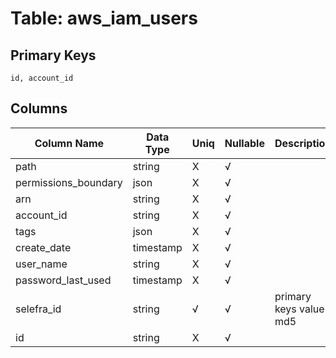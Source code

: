 # Table: aws_iam_users

## Primary Keys 

```
id, account_id
```


## Columns 

|  Column Name   |  Data Type  | Uniq | Nullable | Description | 
|  ----  | ----  | ----  | ----  | ---- | 
| path | string | X | √ |  | 
| permissions_boundary | json | X | √ |  | 
| arn | string | X | √ |  | 
| account_id | string | X | √ |  | 
| tags | json | X | √ |  | 
| create_date | timestamp | X | √ |  | 
| user_name | string | X | √ |  | 
| password_last_used | timestamp | X | √ |  | 
| selefra_id | string | √ | √ | primary keys value md5 | 
| id | string | X | √ |  | 


